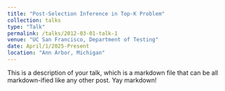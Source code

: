 ```yaml
---
title: "Post-Selection Inference in Top-K Problem"
collection: talks
type: "Talk"
permalink: /talks/2012-03-01-talk-1
venue: "UC San Francisco, Department of Testing"
date: April/1/2025-Present
location: "Ann Arbor, Michigan"
---
```


This is a description of your talk, which is a markdown file that can be all markdown-ified like any other post. Yay markdown!
